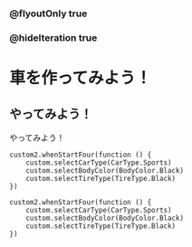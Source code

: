 ### @flyoutOnly true
### @hideIteration true

# 車を作ってみよう！

## やってみよう！

やってみよう！

```ghost
custom2.whenStartFour(function () {
    custom.selectCarType(CarType.Sports)
    custom.selectBodyColor(BodyColor.Black)
    custom.selectTireType(TireType.Black)
})
```

```template
custom2.whenStartFour(function () {
    custom.selectCarType(CarType.Sports)
    custom.selectBodyColor(BodyColor.Black)
    custom.selectTireType(TireType.Black)
})
```